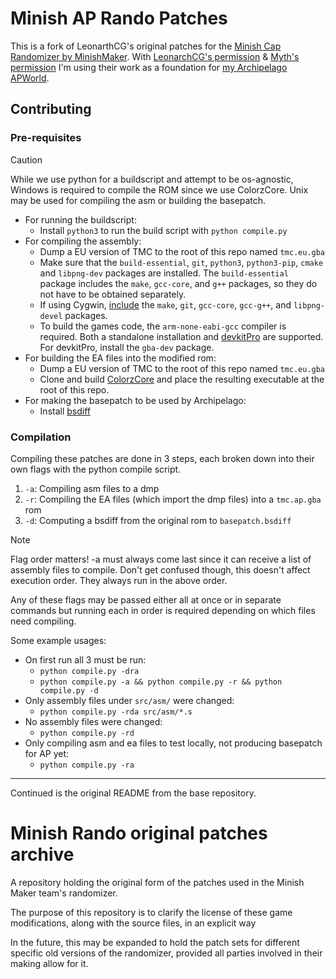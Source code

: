 # Minish AP Rando Patches

This is a fork of LeonarthCG's original patches for the
[Minish Cap Randomizer by MinishMaker](https://github.com/minishmaker/randomizer).
With [LeonarchCG's permission](https://discord.com/channels/731205301247803413/1091489558325112873/1342637366921396378)
& [Myth's permission](https://discord.com/channels/342341497024151553/1110559642091790396/1346169084974334024)
I'm using their work as a foundation for [my Archipelago APWorld](https://github.com/eternalcode0/Archipelago/tree/feat/new-game-minish-cap/worlds/tmc).

## Contributing

### Pre-requisites

> [!CAUTION]
> While we use python for a buildscript and attempt to be os-agnostic, Windows is required to compile the ROM since we use ColorzCore. Unix may be used for compiling the asm or building the basepatch.

- For running the buildscript:
    - Install `python3` to run the build script with `python compile.py`
- For compiling the assembly:
    - Dump a EU version of TMC to the root of this repo named `tmc.eu.gba`
    - Make sure that the `build-essential`, `git`, `python3`, `python3-pip`, `cmake` and `libpng-dev` packages are installed. The `build-essential` package includes the `make`, `gcc-core`, and `g++` packages, so they do not have to be obtained separately.
    - If using Cygwin, [include](https://cygwin.com/cygwin-ug-net/setup-net.html#setup-packages) the `make`, `git`, `gcc-core`, `gcc-g++`, and `libpng-devel` packages.
    - To build the games code, the `arm-none-eabi-gcc` compiler is required. Both a standalone installation and [devkitPro](https://devkitpro.org/wiki/Getting_Started) are supported. For devkitPro, install the `gba-dev` package.
- For building the EA files into the modified rom:
    - Dump a EU version of TMC to the root of this repo named `tmc.eu.gba`
    - Clone and build [ColorzCore](https://github.com/FireEmblemUniverse/ColorzCore) and place the resulting executable at the root of this repo.
- For making the basepatch to be used by Archipelago:
    - Install [bsdiff](https://github.com/mendsley/bsdiff)

### Compilation

Compiling these patches are done in 3 steps, each broken down into their own flags with the python compile script.

1. `-a`: Compiling asm files to a dmp
1. `-r`: Compiling the EA files (which import the dmp files) into a `tmc.ap.gba` rom
1. `-d`: Computing a bsdiff from the original rom to `basepatch.bsdiff`

> [!NOTE]
> Flag order matters! -a must always come last since it can receive a list of assembly files to compile. Don't get confused though, this doesn't affect execution order. They always run in the above order.

Any of these flags may be passed either all at once or in separate commands but running each in order is required depending on which files need compiling.

Some example usages:

- On first run all 3 must be run:
    - `python compile.py -dra`
    - `python compile.py -a && python compile.py -r && python compile.py -d`
- Only assembly files under `src/asm/` were changed:
    - `python compile.py -rda src/asm/*.s`
- No assembly files were changed:
    - `python compile.py -rd`
- Only compiling asm and ea files to test locally, not producing basepatch for AP yet:
    - `python compile.py -ra`

---

Continued is the original README from the base repository.

# Minish Rando original patches archive
 A repository holding the original form of the patches used in the Minish Maker team's randomizer.

The purpose of this repository is to clarify the license of these game modifications, along with the source files, in an explicit way

In the future, this may be expanded to hold the patch sets for different specific old versions of the randomizer, provided all parties involved in their making allow for it.
